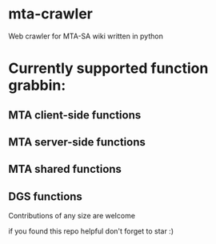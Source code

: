 # mta-crawler
Web crawler for MTA-SA wiki written in python


# Currently supported function grabbin:
## MTA client-side functions
## MTA server-side functions
## MTA shared functions
## DGS functions


Contributions of any size are welcome

if you found this repo helpful don't forget to star :)
